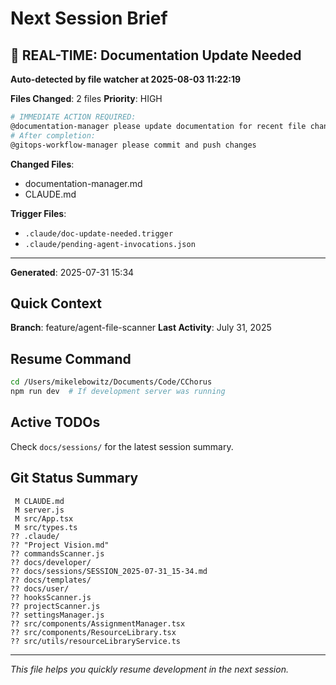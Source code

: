 # Next Session Brief

## 🔔 REAL-TIME: Documentation Update Needed

**Auto-detected by file watcher at 2025-08-03 11:22:19**

**Files Changed**: 2 files
**Priority**: HIGH

```bash
# IMMEDIATE ACTION REQUIRED:
@documentation-manager please update documentation for recent file changes
# After completion:
@gitops-workflow-manager please commit and push changes
```

**Changed Files**:
- documentation-manager.md
- CLAUDE.md


**Trigger Files**: 
- `.claude/doc-update-needed.trigger`
- `.claude/pending-agent-invocations.json`

---






**Generated**: 2025-07-31 15:34

## Quick Context

**Branch**: feature/agent-file-scanner
**Last Activity**: July 31, 2025

## Resume Command

```bash
cd /Users/mikelebowitz/Documents/Code/CChorus
npm run dev  # If development server was running
```

## Active TODOs

Check `docs/sessions/` for the latest session summary.

## Git Status Summary

```
 M CLAUDE.md
 M server.js
 M src/App.tsx
 M src/types.ts
?? .claude/
?? "Project Vision.md"
?? commandsScanner.js
?? docs/developer/
?? docs/sessions/SESSION_2025-07-31_15-34.md
?? docs/templates/
?? docs/user/
?? hooksScanner.js
?? projectScanner.js
?? settingsManager.js
?? src/components/AssignmentManager.tsx
?? src/components/ResourceLibrary.tsx
?? src/utils/resourceLibraryService.ts

```

---

*This file helps you quickly resume development in the next session.*
